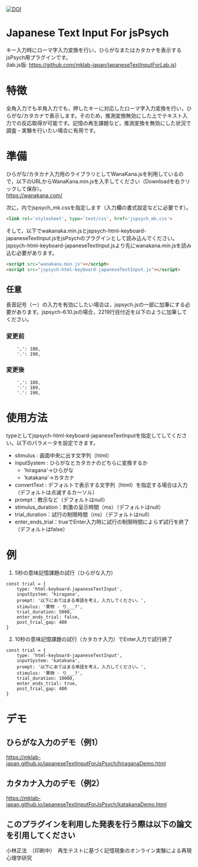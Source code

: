 [![DOI](https://zenodo.org/badge/261358454.svg)](https://zenodo.org/badge/latestdoi/261358454)

# Japanese Text Input For jsPsych
キー入力時にローマ字入力変換を行い，ひらがなまたはカタカナを表示するjsPsych用プラグインです。    
(lab.js版: https://github.com/mklab-japan/japaneseTextInputForLab.js)

# 特徴
全角入力でも半角入力でも，押したキーに対応したローマ字入力変換を行い，ひらがな/カタカナで表示します。そのため，推測変換無効にした上でテキスト入力での反応取得が可能です。記憶の再生課題など，推測変換を無効にした状況で調査・実験を行いたい場合に有用です。

# 準備
ひらがな/カタカナ入力用のライブラリとしてWanaKana.jsを利用しているので，以下のURLからWanaKana.min.jsを入手してください（Downloadを右クリックして保存）。    
https://wanakana.com/    

次に，<head></head>内でjspsych_mk.cssを指定します（入力欄の書式設定などに必要です）。
``` html
<link rel='stylesheet', type='text/css', href='jspsych_mk.css'>
```

そして，<body>以下でwakanaka.min.jsとjspsych-html-keyboard-japaneseTextInput.jsをjsPsychのプラグインとして読み込んでください。jspsych-html-keyboard-japaneseTextInput.jsより先にwanakana.min.jsを読み込む必要があります。

``` html
<script src="wanakana.min.js"></script>
<script src="jspsych-html-keyboard-japaneseTextInput.js"></script>
```

## 任意
長音記号（ー）の入力を有効にしたい場合は，jspsych.jsの一部に加筆にする必要があります。jspsych-6.10.jsの場合，2219行目付近を以下のように加筆してください。

### 変更前
``` 
    ',': 188,
    '.': 190,
```

### 変更後
```
    ',': 188,
    '-': 189,
    '.': 190,
```

# 使用方法
typeとしてjspsych-html-keyboard-japaneseTextInputを指定してしてください。以下のパラメータを設定できます。

 * stimulus : 画面中央に出す文字列（html）
 * inputSystem : ひらがなとカタカナのどちらに変換するか
    * 'hiragana'→ひらがな
    * 'katakana'→カタカナ
* convertText : デフォルトで表示する文字列（html）を指定する場合は入力（デフォルトは点滅するカーソル）
* prompt：教示など（デフォルトはnull）
* stimulus_duration：刺激の呈示時間（ms）（デフォルトはnull）
* trial_duration：試行の制限時間（ms）（デフォルトはnull）
* enter_ends_trial：trueでEnter入力時に試行の制限時間によらず試行を終了（デフォルトはfalse）

# 例
1. 5秒の意味記憶課題の試行（ひらがな入力）
```
const trial = {
    type: 'html-keyboard-japaneseTextInput',
    inputSystem: 'hiragana',
    prompt: '以下にあてはまる単語を考え，入力してください。',
    stimulus: '果物 - り___?',
    trial_duration: 5000,
    enter_ends_trial: false,
    post_trial_gap: 400
}
```

2. 10秒の意味記憶課題の試行（カタカナ入力）でEnter入力で試行終了
```
const trial = {
    type: 'html-keyboard-japaneseTextInput',
    inputSystem: 'katakana',
    prompt: '以下にあてはまる単語を考え，入力してください。',
    stimulus: '果物 - り___?',
    trial_duration: 10000,
    enter_ends_trial: true,
    post_trial_gap: 400
}
```

# デモ
## ひらがな入力のデモ（例1）
https://mklab-japan.github.io/japaneseTextInputForJsPsych/hiraganaDemo.html

## カタカナ入力のデモ（例2）
https://mklab-japan.github.io/japaneseTextInputForJsPsych/katakanaDemo.html

## このプラグインを利用した発表を行う際は以下の論文を引用してください
小林正法　（印刷中）　再生テストに基づく記憶現象のオンライン実験による再現 心理学研究
